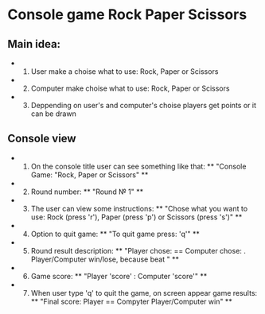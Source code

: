 ﻿# Console game Rock Paper Scissors

## Main idea:

- 1. User make a choise what to use: Rock, Paper or Scissors
- 2. Computer make choise what to use: Rock, Paper or Scissors
- 3. Deppending on user's and computer's choise players get points or it can be drawn

## Console view

- 1. On the console title user can see something like that: 
					** "Console Game: "Rock, Paper or Scissors" **

- 2. Round number: ** "Round № 1" **

- 3. The user can view some instructions: 
					** "Chose what you want to use: Rock (press 'r'), Paper (press 'p') or Scissors (press 's')" ** 

- 4. Option to quit game: ** "To quit game press: 'q'" **

- 5. Round result description: 
					** "Player chose: <choice> == Computer chose: <choice>. Player/Computer win/lose, because <choice> beat <choice>"	**		
		
- 6. Game score: ** "Player 'score' : Computer 'score'" **

- 7. When user type 'q' to quit the game, on screen appear game results: 
					** "Final score: Player <score> == Compyter <score> Player/Computer win" **



